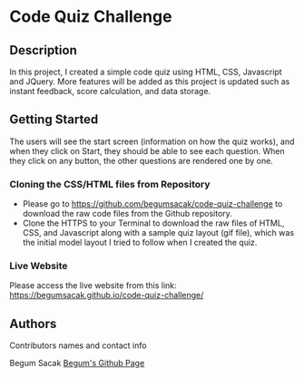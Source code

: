 # Code Quiz Challenge

## Description

In this project, I created a simple code quiz using HTML, CSS, Javascript and JQuery. More features will be added as this project is updated such as instant feedback, score calculation, and data storage. 

## Getting Started

The users will see the start screen (information on how the quiz works), and when they click on Start, they should be able to see each question. When they click on any button, the other questions are rendered one by one. 

### Cloning the CSS/HTML files from Repository

* Please go to https://github.com/begumsacak/code-quiz-challenge to download the raw code files from the Github repository. 
* Clone the HTTPS to your Terminal to download the raw files of HTML, CSS, and Javascript along with a sample quiz layout (gif file), which was the initial model layout I tried to follow when I created the quiz. 

### Live Website

Please access the live website from this link: https://begumsacak.github.io/code-quiz-challenge/

## Authors

Contributors names and contact info

Begum Sacak
[Begum's Github Page](https://github.com/begumsacak)
